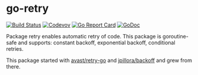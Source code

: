 # go-retry

[![Build Status](https://travis-ci.com/weathersource/go-retry.svg?branch=master)](https://travis-ci.com/weathersource/go-retry)
[![Codevov](https://img.shields.io/codecov/c/github/weathersource/go-retry.svg)](https://codecov.io/gh/weathersource/go-retry)
[![Go Report Card](https://goreportcard.com/badge/github.com/weathersource/go-retry)](https://goreportcard.com/report/github.com/weathersource/go-retry)
[![GoDoc](https://img.shields.io/badge/godoc-ref-blue.svg)](https://godoc.org/github.com/weathersource/go-retry)

Package retry enables automatic retry of code. This package is goroutine-safe and supports:
constant backoff, exponential backoff, conditional retries.

This package started with [avast/retry-go](https://github.com/avast/retry-go) and [jpillora/backoff](https://github.com/jpillora/backoff) and grew from there.
